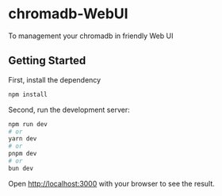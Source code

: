 # chromadb-WebUI

To management your chromadb in friendly Web UI

## Getting Started

First, install the dependency

```bash
npm install
```


Second, run the development server:

```bash
npm run dev
# or
yarn dev
# or
pnpm dev
# or
bun dev
```

Open [http://localhost:3000](http://localhost:3000) with your browser to see the result.
